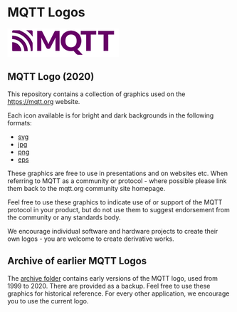 MQTT Logos
==========

![New MQTT logo](mqtt-logo-250.png)

## MQTT Logo (2020)

This repository contains a collection of graphics used on the https://mqtt.org website.

Each icon available is for bright and dark backgrounds in the following formats:

* [svg](/svg)
* [jpg](/jpg)
* [png](/png)
* [eps](/eps)

These graphics are free to use in presentations and on websites etc. When referring to MQTT as a community or protocol - where possible please link them back to the mqtt.org community site homepage.

Feel free to use these graphics to indicate use of or support of the MQTT protocol in your
product, but do not use them to suggest endorsement from the community or any standards body.

We encourage individual software and hardware projects to create their own logos - you are
welcome to create derivative works.

## Archive of earlier MQTT Logos

The [archive folder](/archive) contains early versions of the MQTT logo, used from 1999 to 2020. There are provided as a backup. Feel free to use these graphics for historical reference. For every other application, we encourage you to use the current logo.
